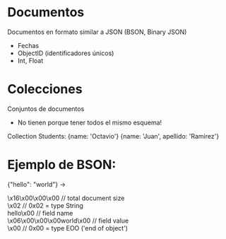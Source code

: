 # Documentos

Documentos en formato similar a JSON (BSON, Binary JSON)

-  Fechas
-  ObjectID (identificadores únicos)
-  Int, Float

# Colecciones

Conjuntos de documentos

-  No tienen porque tener todos el mismo esquema!

Collection Students:
{name: 'Octavio'}
{name: 'Juan', apellido: 'Ramirez'}

# Ejemplo de BSON:

{"hello": "world"} →

\x16\x00\x00\x00 // total document size <br>
\x02 // 0x02 = type String <br>
hello\x00 // field name <br>
\x06\x00\x00\x00world\x00 // field value <br>
\x00 // 0x00 = type EOO ('end of object') <br>
